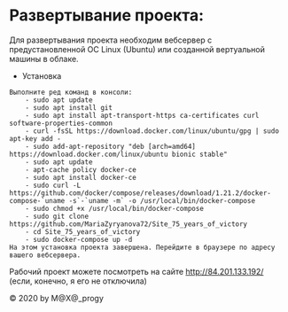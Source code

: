# Развертывание проекта:
    
   Для развертывания проекта необходим вебсервер с предустановленной OC Linux (Ubuntu) или созданной вертуальной машины в облаке.

   + Установка
   
    Выполните ред команд в консоли: 
        - sudo apt update
        - sudo apt install git
        - sudo apt install apt-transport-https ca-certificates curl software-properties-common
        - curl -fsSL https://download.docker.com/linux/ubuntu/gpg | sudo apt-key add -
        - sudo add-apt-repository "deb [arch=amd64] https://download.docker.com/linux/ubuntu bionic stable"
        - sudo apt update
        - apt-cache policy docker-ce
        - sudo apt install docker-ce
        - sudo curl -L https://github.com/docker/compose/releases/download/1.21.2/docker-compose-`uname -s`-`uname -m` -o /usr/local/bin/docker-compose
        - sudo chmod +x /usr/local/bin/docker-compose
        - sudo git clone https://github.com/MariaZyryanova72/Site_75_years_of_victory
        - cd Site_75_years_of_victory
        - sudo docker-compose up -d
    На этом установка проекта завершена. Перейдите в браузере по адресу вашего вебсервера.
Рабочий проект можете посмотреть на сайте http://84.201.133.192/ (если, конечно, я его не отключила)
 

© 2020 by M@X@_progy